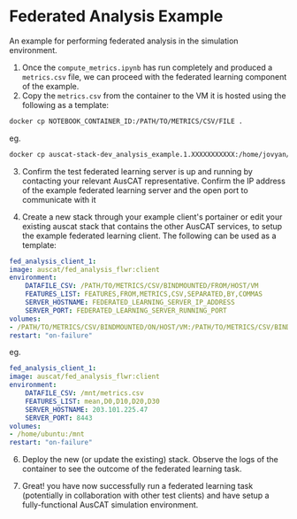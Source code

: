 # Federated Analysis Example

An example for performing federated analysis in the simulation environment.

1. Once the `compute_metrics.ipynb` has run completely and produced a `metrics.csv` file, we can proceed with the federated learning component of the example.
2. Copy the `metrics.csv` from the container to the VM it is hosted using the following as a template:
```bash
docker cp NOTEBOOK_CONTAINER_ID:/PATH/TO/METRICS/CSV/FILE .
```

eg.

```bash
docker cp auscat-stack-dev_analysis_example.1.XXXXXXXXXXX:/home/jovyan/work/data/working/metrics.csv .
```

3. Confirm the test federated learning server is up and running by contacting your relevant AusCAT representative. Confirm the IP address of the example federated learning server and the open port to communicate with it

4. Create a new stack through your example client's portainer or edit your existing auscat stack that contains the other AusCAT services, to setup the example federated learning client. The following can be used as a template:

```yaml
fed_analysis_client_1:
image: auscat/fed_analysis_flwr:client
environment:
    DATAFILE_CSV: /PATH/TO/METRICS/CSV/BINDMOUNTED/FROM/HOST/VM
    FEATURES_LIST: FEATURES,FROM,METRICS,CSV,SEPARATED,BY,COMMAS
    SERVER_HOSTNAME: FEDERATED_LEARNING_SERVER_IP_ADDRESS
    SERVER_PORT: FEDERATED_LEARNING_SERVER_RUNNING_PORT
volumes:
- /PATH/TO/METRICS/CSV/BINDMOUNTED/ON/HOST/VM:/PATH/TO/METRICS/CSV/BINDMOUNTED/ON/CONTAINER
restart: "on-failure"
```

eg.

```yaml
fed_analysis_client_1:
image: auscat/fed_analysis_flwr:client
environment:
    DATAFILE_CSV: /mnt/metrics.csv
    FEATURES_LIST: mean,D0,D10,D20,D30
    SERVER_HOSTNAME: 203.101.225.47
    SERVER_PORT: 8443
volumes:
- /home/ubuntu:/mnt
restart: "on-failure"
```

6. Deploy the new (or update the existing) stack. Observe the logs of the container to see the outcome of the federated learning task.

7. Great! you have now successfully run a federated learning task (potentially in collaboration with other test clients) and have setup a fully-functional AusCAT simulation environment.
